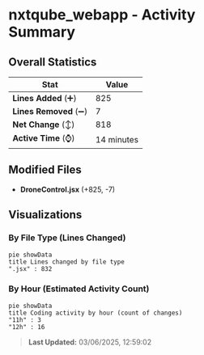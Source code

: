 # nxtqube_webapp - Activity Summary 

## Overall Statistics

| Stat                   | Value                                                             |
| ---------------------- | ----------------------------------------------------------------- |
| **Lines Added** (➕)   | 825                                          |
| **Lines Removed** (➖) | 7                                        |
| **Net Change** (↕)    | 818                |
| **Active Time** (⌚)   | 14 minutes |


## Modified Files
- **DroneControl.jsx** (+825, -7)

## Visualizations

### By File Type (Lines Changed)

```mermaid
pie showData
title Lines changed by file type
".jsx" : 832
```

### By Hour (Estimated Activity Count)

```mermaid
pie showData
title Coding activity by hour (count of changes)
"11h" : 3
"12h" : 16
```


> **Last Updated:** 03/06/2025, 12:59:02